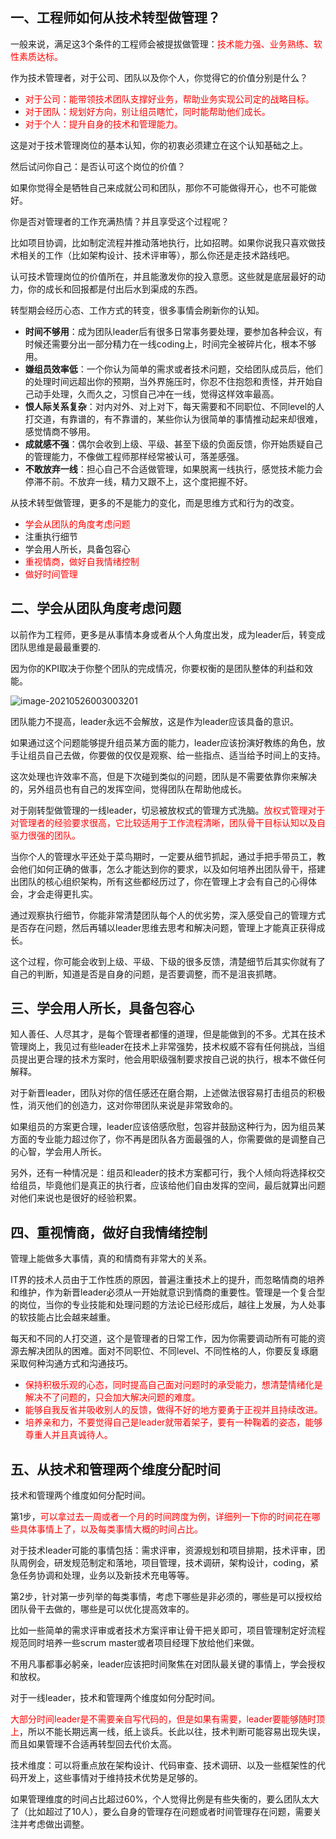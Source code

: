## 一、工程师如何从技术转型做管理？

一般来说，满足这3个条件的工程师会被提拔做管理：<font color='red'>技术能力强、业务熟练、软性素质达标。</font>

作为技术管理者，对于公司、团队以及你个人，你觉得它的价值分别是什么？

- <font color='red'>对于公司：能带领技术团队支撑好业务，帮助业务实现公司定的战略目标。</font>
- <font color='red'>对于团队：规划好方向，别让组员瞎忙，同时能帮助他们成长。</font>
- <font color='red'>对于个人：提升自身的技术和管理能力。</font>

这是对于技术管理岗位的基本认知，你的初衷必须建立在这个认知基础之上。

然后试问你自己：是否认可这个岗位的价值？

如果你觉得全是牺牲自己来成就公司和团队，那你不可能做得开心，也不可能做好。

你是否对管理者的工作充满热情？并且享受这个过程呢？

比如项目协调，比如制定流程并推动落地执行，比如招聘。如果你说我只喜欢做技术相关的工作（比如架构设计、技术评审等），那么你还是走技术路线吧。

认可技术管理岗位的价值所在，并且能激发你的投入意愿。这些就是底层最好的动力，你的成长和回报都是付出后水到渠成的东西。

转型期会经历心态、工作方式的转变，很多事情会刷新你的认知。

- **时间不够用**：成为团队leader后有很多日常事务要处理，要参加各种会议，有时候还需要分出一部分精力在一线coding上，时间完全被碎片化，根本不够用。
- **嫌组员效率低**：一个你认为简单的需求或者技术问题，交给团队成员后，他们的处理时间远超出你的预期，当外界施压时，你忍不住抱怨和责怪，并开始自己动手处理，久而久之，习惯自己冲在一线，觉得这样效率最高。
- **恨人际关系复杂**：对内对外、对上对下，每天需要和不同职位、不同level的人打交道，有靠谱的，有不靠谱的，某些你认为很简单的事情推动起来却很难，感觉情商不够用。
- **成就感不强**：偶尔会收到上级、平级、甚至下级的负面反馈，你开始质疑自己的管理能力，不像做工程师那样经常被认可，落差感强。
- **不敢放弃一线**：担心自己不合适做管理，如果脱离一线执行，感觉技术能力会停滞不前。不放弃一线，精力又跟不上，这个度把握不好。

从技术转型做管理，更多的不是能力的变化，而是思维方式和行为的改变。

- <font color='red'>学会从团队的角度考虑问题</font>
- 注重执行细节
- 学会用人所长，具备包容心
- <font color='red'>重视情商，做好自我情绪控制</font>
- <font color='red'>做好时间管理</font>

##  二、学会从团队角度考虑问题

以前作为工程师，更多是从事情本身或者从个人角度出发，成为leader后，转变成团队思维是最最重要的.

因为你的KPI取决于你整个团队的完成情况，你要权衡的是团队整体的利益和效能。

![image-20210526003003201](https://gitee.com/AiShiYuShiJiePingXing/img/raw/master/img/image-20210526003003201.png)

团队能力不提高，leader永远不会解放，这是作为leader应该具备的意识。

如果通过这个问题能够提升组员某方面的能力，leader应该扮演好教练的角色，放手让组员自己去做，你要做的仅仅是观察、给一些指点、适当给予时间上的支持。

这次处理也许效率不高，但是下次碰到类似的问题，团队是不需要依靠你来解决的，另外组员也有自己的发挥空间，觉得团队在帮助他成长。



对于刚转型做管理的一线leader，切忌被放权式的管理方式洗脑。<font color='red'>放权式管理对于对管理者的经验要求很高，它比较适用于工作流程清晰，团队骨干目标认知以及自驱力很强的团队。</font>



当你个人的管理水平还处于菜鸟期时，一定要从细节抓起，通过手把手带员工，教会他们如何正确的做事，怎么才能达到你的要求，以及如何培养出团队骨干，搭建出团队的核心组织架构，所有这些都经历过了，你在管理上才会有自己的心得体会，才会走得更扎实。

通过观察执行细节，你能非常清楚团队每个人的优劣势，深入感受自己的管理方式是否存在问题，然后再辅以leader思维去思考和解决问题，管理上才能真正获得成长。

这个过程，你可能会收到上级、平级、下级的很多反馈，清楚细节后其实你就有了自己的判断，知道是否是自身的问题，是否要调整，而不是沮丧抓瞎。



##  三、学会用人所长，具备包容心

知人善任、人尽其才，是每个管理者都懂的道理，但是能做到的不多。尤其在技术管理岗上，我见过有些leader在技术上非常强势，技术权威不容有任何挑战，当组员提出更合理的技术方案时，他会用职级强制要求按自己说的执行，根本不做任何解释。



对于新晋leader，团队对你的信任感还在磨合期，上述做法很容易打击组员的积极性，消灭他们的创造力，这对你带团队来说是非常致命的。

如果组员的方案更合理，leader应该倍感欣慰，包容并鼓励这种行为，因为组员某方面的专业能力超过你了，你不再是团队各方面最强的人，你需要做的是调整自己的心智，学会用人所长。

另外，还有一种情况是：组员和leader的技术方案都可行，我个人倾向将选择权交给组员，毕竟他们是真正的执行者，应该给他们自由发挥的空间，最后就算出问题对他们来说也是很好的经验积累。

##  四、重视情商，做好自我情绪控制

管理上能做多大事情，真的和情商有非常大的关系。

IT界的技术人员由于工作性质的原因，普遍注重技术上的提升，而忽略情商的培养和维护，作为新晋leader必须从一开始就意识到情商的重要性。管理是一个复合型的岗位，当你的专业技能和处理问题的方法论已经形成后，越往上发展，为人处事的软技能占比会越来越重。

每天和不同的人打交道，这个是管理者的日常工作，因为你需要调动所有可能的资源去解决团队的困难。面对不同职位、不同level、不同性格的人，你要反复琢磨采取何种沟通方式和沟通技巧。

- <font color='red'>保持积极乐观的心态，同时提高自己面对问题时的承受能力，想清楚情绪化是解决不了问题的，只会加大解决问题的难度。</font>
- <font color='red'>能够自我反省并吸收别人的反馈，做得不好的地方要勇于正视并且持续改进。</font>
- <font color='red'>培养亲和力，不要觉得自己是leader就带着架子，要有一种鞠着的姿态，能够尊重人并且真诚待人。</font>

##  五、从技术和管理两个维度分配时间

技术和管理两个维度如何分配时间。

第1步，<font color='red'>可以拿过去一周或者一个月的时间跨度为例，详细列一下你的时间花在哪些具体事情上了，以及每类事情大概的时间占比。</font>

对于技术leader可能的事情包括：需求评审，资源规划和项目排期，技术评审，团队周例会，研发规范制定和落地，项目管理，技术调研，架构设计，coding，紧急任务协调和处理，业务以及新技术充电等等。

第2步，针对第一步列举的每类事情，考虑下哪些是非必须的，哪些是可以授权给团队骨干去做的，哪些是可以优化提高效率的。

比如一些简单的需求评审或者技术方案评审让骨干把关即可，项目管理制定好流程规范同时培养一些scrum master或者项目经理下放给他们来做。

不用凡事都事必躬亲，leader应该把时间聚焦在对团队最关键的事情上，学会授权和放权。

对于一线leader，技术和管理两个维度如何分配时间。

<font color='red'>大部分时间leader是不需要亲自写代码的，但是如果有需要，leader要能够随时顶上</font>，所以不能长期远离一线，纸上谈兵。长此以往，技术判断可能容易出现失误，而且如果管理不合适再转型回去代价太高。

技术维度：可以将重点放在架构设计、代码审查、技术调研、以及一些框架性的代码开发上，这些事情对于维持技术优势是足够的。

如果管理维度的时间占比超过60%，个人觉得比例是有些失衡的，要么团队太大了（比如超过了10人），要么自身的管理存在问题或者时间管理存在问题，需要关注并考虑做出调整。